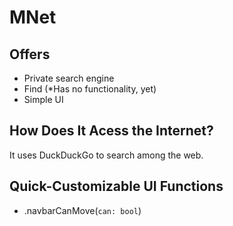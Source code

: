 # MNet
## Offers
- Private search engine
- Find (*Has no functionality, yet)
- Simple UI

## How Does It Acess the Internet?
It uses DuckDuckGo to search among the web. 

## Quick-Customizable UI Functions
- .navbarCanMove(`can: bool`)
